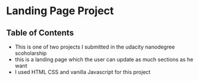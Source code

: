 # Landing Page Project

## Table of Contents

* This is one of two projects I submitted in the udacity nanodegree scoholarship
* this is a landing page which the user can update as much sections as he want 
* I used HTML CSS and vanilla Javascript for this project 
